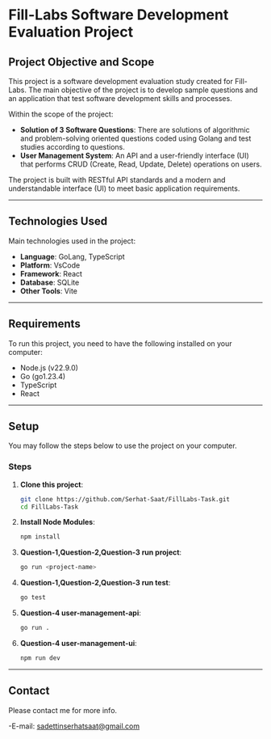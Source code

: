# Fill-Labs Software Development Evaluation Project

## Project Objective and Scope

This project is a software development evaluation study created for Fill-Labs. The main objective of the project is to develop sample questions and an application that test software development skills and processes.

Within the scope of the project:

- **Solution of 3 Software Questions**: There are solutions of algorithmic and problem-solving oriented questions coded using Golang and test studies according to questions.
- **User Management System**: An API and a user-friendly interface (UI) that performs CRUD (Create, Read, Update, Delete) operations on users.

The project is built with RESTful API standards and a modern and understandable interface (UI) to meet basic application requirements.

---

## Technologies Used

Main technologies used in the project:

- **Language**: GoLang, TypeScript
- **Platform**: VsCode
- **Framework**: React
- **Database**: SQLite
- **Other Tools**: Vite

---

## Requirements

To run this project, you need to have the following installed on your computer:

- Node.js (v22.9.0)
- Go (go1.23.4)
- TypeScript
- React

---

## Setup

You may follow the steps below to use the project on your computer.

### Steps

1. **Clone this project**:
   ```bash
   git clone https://github.com/Serhat-Saat/FillLabs-Task.git
   cd FillLabs-Task
2. **Install Node Modules**:
   ```bash
   npm install
3. **Question-1,Question-2,Question-3 run project**:
   ```bash
   go run <project-name>
4. **Question-1,Question-2,Question-3 run test**:
   ```bash
   go test
5. **Question-4 user-management-api**:
   ```bash
   go run .
6. **Question-4 user-management-ui**:
   ```bash
   npm run dev
---

## Contact

Please contact me for more info.

-E-mail: sadettinserhatsaat@gmail.com 

